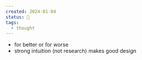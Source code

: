 ```yaml
---
created: 2024-01-04
status: 🔴
tags:
  - thought
---
```

- for better or for worse
- strong intuition (not research) makes good design